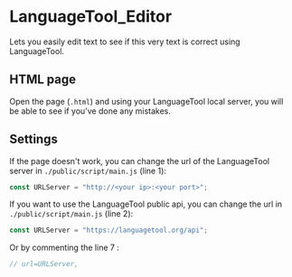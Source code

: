 # LanguageTool_Editor
Lets you easily edit text to see if this very text is correct using LanguageTool.

## HTML page
Open the page (`.html`) and using your LanguageTool local server, you will be able to see if you've done any mistakes.

## Settings
If the page doesn't work, you can change the url of the LanguageTool server in `./public/script/main.js` (line 1):
```js
const URLServer = "http://<your ip>:<your port>";
```

If you want to use the LanguageTool public api, you can change the url in `./public/script/main.js` (line 2):
```js
const URLServer = "https://languagetool.org/api";
```
Or by commenting the line 7 :
```js
// url=URLServer,
```
